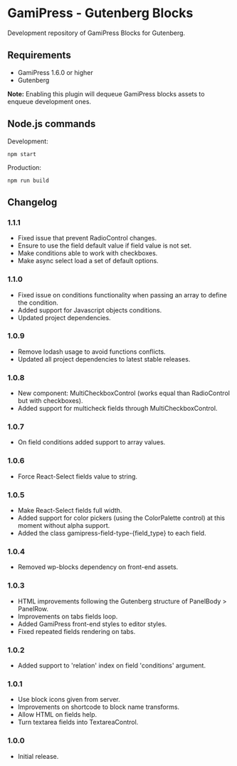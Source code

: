 # GamiPress - Gutenberg Blocks #

Development repository of GamiPress Blocks for Gutenberg.

## Requirements ##

- GamiPress 1.6.0 or higher
- Gutenberg

**Note:** Enabling this plugin will dequeue GamiPress blocks assets to enqueue development ones.

## Node.js commands ##

Development:
```
npm start
```

Production:
```
npm run build
```

## Changelog ##

### 1.1.1 ###

* Fixed issue that prevent RadioControl changes.
* Ensure to use the field default value if field value is not set.
* Make conditions able to work with checkboxes.
* Make async select load a set of default options.

### 1.1.0 ###

* Fixed issue on conditions functionality when passing an array to define the condition.
* Added support for Javascript objects conditions.
* Updated project dependencies.

### 1.0.9 ###

* Remove lodash usage to avoid functions conflicts.
* Updated all project dependencies to latest stable releases.

### 1.0.8 ###

* New component: MultiCheckboxControl (works equal than RadioControl but with checkboxes).
* Added support for multicheck fields through MultiCheckboxControl.

### 1.0.7 ###

* On field conditions added support to array values.

### 1.0.6 ###

* Force React-Select fields value to string.

### 1.0.5 ###

* Make React-Select fields full width.
* Added support for color pickers (using the ColorPalette control) at this moment without alpha support.
* Added the class gamipress-field-type-{field_type} to each field.

### 1.0.4 ###

* Removed wp-blocks dependency on front-end assets.

### 1.0.3 ###

* HTML improvements following the Gutenberg structure of PanelBody > PanelRow.
* Improvements on tabs fields loop.
* Added GamiPress front-end styles to editor styles.
* Fixed repeated fields rendering on tabs.

### 1.0.2 ###

* Added support to 'relation' index on field 'conditions' argument.

### 1.0.1 ###

* Use block icons given from server.
* Improvements on shortcode to block name transforms.
* Allow HTML on fields help.
* Turn textarea fields into TextareaControl.

### 1.0.0 ###

* Initial release.
